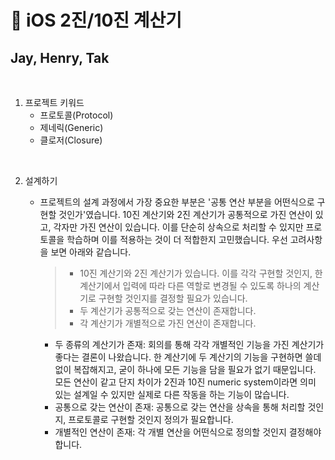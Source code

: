 # 📱 iOS 2진/10진 계산기

## Jay, Henry, Tak

<br/>

1. 프로젝트 키워드
   - 프로토콜(Protocol)
   - 제네릭(Generic)
   - 클로저(Closure)

<br/>

2. 설계하기

   - 프로젝트의 설계 과정에서 가장 중요한 부분은 '공통 연산 부분을 어떤식으로 구현할 것인가'였습니다. 10진 계산기와 2진 계산기가 공통적으로 가진 연산이 있고, 각자만 가진 연산이 있습니다. 이를 단순히 상속으로 처리할 수 있지만 프로토콜을 학습하며 이를 적용하는 것이 더 적합한지 고민했습니다. 우선 고려사항을 보면 아래와 같습니다.

     > - 10진 계산기와 2진 계산기가 있습니다. 이를 각각 구현할 것인지, 한 계산기에서 입력에 따라 다른 역할로 변경될 수 있도록 하나의 계산기로 구현할 것인지를 결정할 필요가 있습니다. 
     > - 두 계산기가 공통적으로 갖는 연산이 존재합니다. 
     > - 각 계산기가 개별적으로 가진 연산이 존재합니다.

     - 두 종류의 계산기가 존재: 회의를 통해 각각 개별적인 기능을 가진 계산기가 좋다는 결론이 나왔습니다. 한 계산기에 두 계산기의 기능을 구현하면 쓸데없이 복잡해지고, 굳이 하나에 모든 기능을 담을 필요가 없기 때문입니다. 모든 연산이 같고 단지 차이가 2진과 10진 numeric system이라면 의미 있는 설계일 수 있지만 실제로 다른 작동을 하는 기능이 많습니다.
     - 공통으로 갖는 연산이 존재: 공통으로 갖는 연산을 상속을 통해 처리할 것인지, 프로토콜로 구현할 것인지 정의가 필요합니다.
     - 개별적인 연산이 존재: 각 개별 연산을 어떤식으로 정의할 것인지 결정해야 합니다.

     


